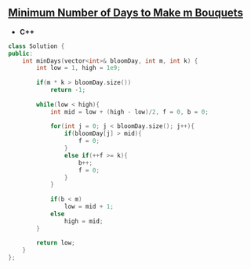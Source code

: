 ## [Minimum Number of Days to Make m Bouquets](https://leetcode.com/problems/minimum-number-of-days-to-make-m-bouquets/)

* **C++**
```cpp
class Solution {
public:
    int minDays(vector<int>& bloomDay, int m, int k) {
        int low = 1, high = 1e9;
        
        if(m * k > bloomDay.size())
            return -1;
        
        while(low < high){
            int mid = low + (high - low)/2, f = 0, b = 0;
            
            for(int j = 0; j < bloomDay.size(); j++){
                if(bloomDay[j] > mid){
                    f = 0;    
                }
                else if(++f >= k){
                    b++;
                    f = 0;
                }
            }
            
            if(b < m)
                low = mid + 1;
            else
                high = mid;
        }
        
        return low;
    }
};
```
